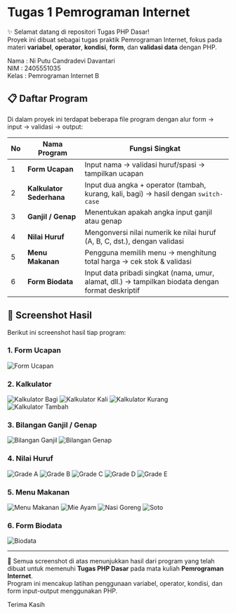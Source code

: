 # Tugas 1 Pemrograman Internet

✨ Selamat datang di repositori Tugas PHP Dasar!  
Proyek ini dibuat sebagai tugas praktik Pemrograman Internet, fokus pada materi **variabel**, **operator**, **kondisi**, **form**, dan **validasi data** dengan PHP.

Nama   : Ni Putu Candradevi Davantari <br>
NIM    : 2405551035 <br>
Kelas  : Pemrograman Internet B <br>

## 📋 Daftar Program

Di dalam proyek ini terdapat beberapa file program dengan alur form → input → validasi → output:

| No | Nama Program | Fungsi Singkat |
|----|----------------------------|-------------------------------|
| 1 | **Form Ucapan** | Input nama → validasi huruf/spasi → tampilkan ucapan |
| 2 | **Kalkulator Sederhana** | Input dua angka + operator (tambah, kurang, kali, bagi) → hasil dengan `switch-case` |
| 3 | **Ganjil / Genap** | Menentukan apakah angka input ganjil atau genap |
| 4 | **Nilai Huruf** | Mengonversi nilai numerik ke nilai huruf (A, B, C, dst.), dengan validasi |
| 5 | **Menu Makanan** | Pengguna memilih menu → menghitung total harga → cek stok & validasi |
| 6 | **Form Biodata** | Input data pribadi singkat (nama, umur, alamat, dll.) → tampilkan biodata dengan format deskriptif |

## 📸 Screenshot Hasil

Berikut ini screenshot hasil tiap program:
### 1. Form Ucapan  
![Form Ucapan](gambar/form-ucapan.png)

### 2. Kalkulator
![Kalkulator Bagi](gambar/kalkulator-bagi.png)
![Kalkulator Kali](gambar/kalkulator-kali.png)
![Kalkulator Kurang](gambar/kalkulator-kurang.png)
![Kalkulator Tambah](gambar/kalkulator-tambah.png)

### 3. Bilangan Ganjil / Genap
![Bilangan Ganjil](gambar/ganjil.png)
![Bilangan Genap](gambar/genap.png)

### 4. Nilai Huruf
![Grade A](gambar/gradeA.png)
![Grade B](gambar/gradeB.png)
![Grade C](gambar/gradeC.png)
![Grade D](gambar/gradeD.png)
![Grade E](gambar/gradeE.png)

### 5. Menu Makanan
![Menu Makanan](gambar/menu-makanan.png)
![Mie Ayam](gambar/mie-ayam.png)
![Nasi Goreng](gambar/nasi-goreng.png)
![Soto](gambar/soto.png)

### 6. Form Biodata
![Biodata](gambar/biodata.png)

---

📌 Semua screenshot di atas menunjukkan hasil dari program yang telah dibuat untuk memenuhi **Tugas PHP Dasar** pada mata kuliah **Pemrograman Internet**.  
Program ini mencakup latihan penggunaan variabel, operator, kondisi, dan form input-output menggunakan PHP.

Terima Kasih


